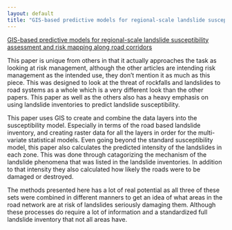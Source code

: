 ```yaml
---
layout: default
title: "GIS-based predictive models for regional-scale landslide susceptibility assessment and risk mapping along road corridors"
---
```


[GIS-based predictive models for regional-scale landslide susceptibility assessment and risk mapping along road corridors](https://www.tandfonline.com/doi/pdf/10.1080/19475705.2017.1292411)

This paper is unique from others in that it actually approaches the task as looking at risk management, although the other articles are intending risk management as the intended use, they don’t mention it as much as this piece. This was designed to look at the threat of rockfalls and landslides to road systems as a whole which is a very different look than the other papers. This paper as well as the others also has a heavy emphasis on using landslide inventories to predict landslide susceptibility.

This paper uses GIS to create and combine the data layers into the susceptibility model. Especially in terms of the road based landslide inventory, and creating raster data for all the layers in order for the multi-variate statistical models. Even going beyond the standard susceptibility model, this paper also calculates the predicted intensity of the landslides in each zone. This was done through catagorizing the mechanism of the landslide phenomena that was listed in the landslide inventories. In addition to that intensity they also calculated how likely the roads were to be damaged or destroyed.

The methods presented here has a lot of real potential as all three of these sets were combined in different manners to get an idea of what areas in the road network are at risk of landslides seriously damaging them. Although these processes do require a lot of information and a standardized full landslide inventory that not all areas have. 
